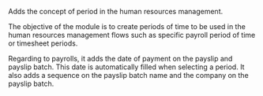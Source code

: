 Adds the concept of period in the human resources management.

The objective of the module is to create periods of time to be used in
the human resources management flows such as specific payroll period of
time or timesheet periods.

Regarding to payrolls, it adds the date of payment on the payslip and
payslip batch. This date is automatically filled when selecting a
period. It also adds a sequence on the payslip batch name and the
company on the payslip batch.
